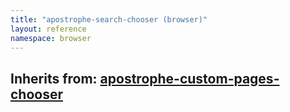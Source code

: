 ```yaml
---
title: "apostrophe-search-chooser (browser)"
layout: reference
namespace: browser
---
```

## Inherits from: [apostrophe-custom-pages-chooser](../apostrophe-custom-pages/browser-apostrophe-custom-pages-chooser.html)

